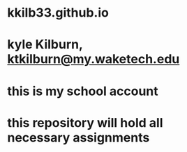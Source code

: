 # kkilb33.github.io
# kyle Kilburn, ktkilburn@my.waketech.edu
# this is my school account
# this repository will hold all necessary assignments